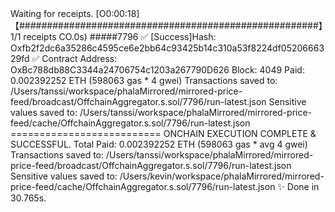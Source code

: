 <div id="termynal" data-termynal>
  <span data-ty>Waiting for receipts.</span>
  <span data-ty>[O0:00:18]【######################################################】 1/1 receipts CO.0s)</span>
  <span data-ty>#####7796</span>
  <span data-ty>✅ [Success]Hash: Oxfb2f2dc6a35286c4595ce6e2bb64c93425b14c310a53f8224df0520666329fd</span>
  <span data-ty>✅ Contract Address: OxBc788db88C3344a24706754c1203a267790D626</span>
  <span data-ty>Block: 4049</span>
  <span data-ty>Paid: 0.002392252 ETH (598063 gas * 4 gwei)</span>
  <span data-ty></span>
  <span data-ty>Transactions saved to: /Users/tanssi/workspace/phalaMirrored/mirrored-price-feed/broadcast/OffchainAggregator.s.sol/7796/run-latest.json</span>
  <span data-ty>Sensitive values saved to: /Users/tanssi/workspace/phalaMirrored/mirrored-price-feed/cache/OffchainAggregator.s.sol/7796/run-latest.json</span>
  <span data-ty></span>
  <span data-ty>==========================</span>
  <span data-ty>ONCHAIN EXECUTION COMPLETE & SUCCESSFUL.</span>
  <span data-ty></span>
  <span data-ty>Total Paid: 0.002392252 ETH (598063 gas * avg 4 gwei)</span>
  <span data-ty></span>
  <span data-ty>Transactions saved to: /Users/tanssi/workspace/phalaMirrored/mirrored-price-feed/broadcast/OffchainAggregator.s.sol/7796/run-latest.json</span>
  <span data-ty></span>
  <span data-ty>Sensitive values saved to: /Users/kevin/workspace/phalaMirrored/mirrored-price-feed/cache/OffchainAggregator.s.sol/7796/run-latest.json</span>
  <span data-ty></span>
  <span data-ty>✨ Done in 30.765s.</span>
  <span data-ty="input"><span class="file-path"></span> </span>
</div>
